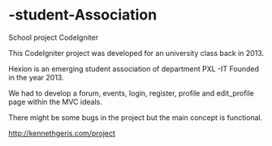 # -student-Association
School project CodeIgniter


This CodeIgniter project was developed for an university class back in 2013.

Hexion is an emerging student association of department PXL -IT Founded in the year 2013.

We had to develop a forum, events, login, register, profile and edit_profile page within the MVC ideals.

There might be some bugs in the project but the main concept is functional.

http://kennethgeris.com/project
